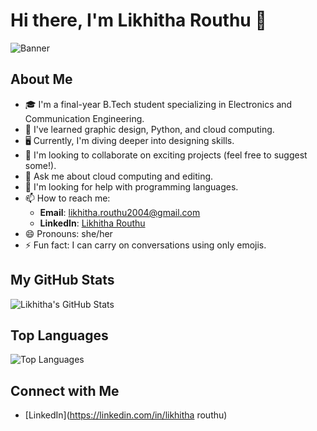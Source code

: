 # Hi there, I'm Likhitha Routhu 👋

![Banner](URL_TO_YOUR_IMAGE)

## About Me
- 🎓 I'm a final-year B.Tech student specializing in Electronics and Communication Engineering.
- 🌱 I've learned graphic design, Python, and cloud computing.
- 🖥️ Currently, I'm diving deeper into designing skills.
- 👯 I'm looking to collaborate on exciting projects (feel free to suggest some!).
- 💬 Ask me about cloud computing and editing.
- 🤔 I'm looking for help with programming languages.
- 📫 How to reach me: 
  - **Email**: [likhitha.routhu2004@gmail.com](mailto:likhitha.routhu2004@gmail.com)
  - **LinkedIn**: [Likhitha Routhu](https://linkedin.com/in/likhitharouthu)
- 😄 Pronouns: she/her
- ⚡ Fun fact: I can carry on conversations using only emojis.

## My GitHub Stats
![Likhitha's GitHub Stats](https://github-readme-stats.vercel.app/api?username=likhitharouthu&show_icons=true)

## Top Languages
![Top Languages](https://github-readme-stats.vercel.app/api/top-langs/?username=likhitharouthu&layout=compact)

## Connect with Me
- [LinkedIn](https://linkedin.com/in/likhitha routhu)


